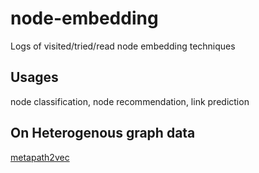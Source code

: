 # node-embedding
Logs of visited/tried/read node embedding techniques
## Usages
node classification, node recommendation, link prediction
## On Heterogenous graph data
[metapath2vec](https://ericdongyx.github.io/papers/KDD17-dong-chawla-swami-metapath2vec.pdf)

